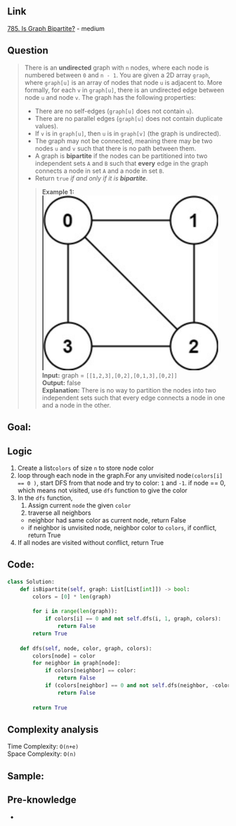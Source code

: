 ## Link
[785. Is Graph Bipartite?](https://leetcode.com/problems/is-graph-bipartite/description/) - medium
## Question

>There is an **undirected** graph with `n` nodes, where each node is numbered between `0` and `n - 1`. You are given a 2D array `graph`, where `graph[u]` is an array of nodes that node `u` is adjacent to. More formally, for each `v` in `graph[u]`, there is an undirected edge between node `u` and node `v`. The graph has the following properties:
> - There are no self-edges (`graph[u]` does not contain `u`).
> - There are no parallel edges (`graph[u]` does not contain duplicate values).
> - If `v` is in `graph[u]`, then `u` is in `graph[v]` (the graph is undirected).
> - The graph may not be connected, meaning there may be two nodes `u` and `v` such that there is no path between them.
> - A graph is **bipartite** if the nodes can be partitioned into two independent sets `A` and `B` such that **every** edge in the graph connects a node in set `A` and a node in set `B`.
> - Return `true` _if and only if it is **bipartite**_.
>
>>**Example 1:** <br>
><img src="pic/pic_785.Is_Graph_Bipartite.png" width="400"/><br>
>	**Input:** graph = `[[1,2,3],[0,2],[0,1,3],[0,2]]`<br>
>	**Output:** false<br>
>	**Explanation:** There is no way to partition the nodes into two independent sets such that every edge connects a node in one and a node in the other.
## Goal:

## Logic
1. Create a list`colors` of size `n` to store node color
2. loop through each node in the graph.For any unvisited node`(colors[i] == 0 )`, start DFS from that node and try to color: `1` and `-1`. if node == 0, which means not visited, use `dfs` function to give the color
3. In the `dfs` function, 
	1. Assign current `node` the given `color`
	2. traverse all neighbors
	- neighbor had same color as current node, return False
	- if neighbor is unvisited node, neighbor color to `colors`, if conflict, return True
4. If all nodes are visited without conflict, return True
## Code:
```python
class Solution:
    def isBipartite(self, graph: List[List[int]]) -> bool:
        colors = [0] * len(graph)

        for i in range(len(graph)):
            if colors[i] == 0 and not self.dfs(i, 1, graph, colors):
                return False
        return True
    
    def dfs(self, node, color, graph, colors):
        colors[node] = color
        for neighbor in graph[node]:
            if colors[neighbor] == color:
                return False
            if (colors[neighbor] == 0 and not self.dfs(neighbor, -color, graph, colors)):
                return False

        return True
```

## Complexity analysis
Time Complexity:  `O(n+e)`<br>
Space Complexity: `O(n)`

## Sample: 


## Pre-knowledge
- 
